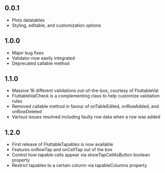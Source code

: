 ## 0.0.1
- Plots datatables
- Styling, editable, and customization options
## 1.0.0
- Major bug fixes
- Validator now easily integrated
- Deprecated callable method
## 1.1.0
- Massive 16 different validations out-of-the-box, courtesy of FluttableVal
- FluttableValCheck is a complementing class to help customize validation rules
- Removed callable method in favour of onTableEdited, onRowAdded, and onRowDeleted
- Various issues resolved including faulty row data when a row was added
## 1.2.0
- First release of FluttableTapables is now available
- Features onRowTap and onCellTap out of the box
- Control how tapable cells appear via showTapCellAsButton boolean property
- Restrict tapables to a certain column via tapableColumns property